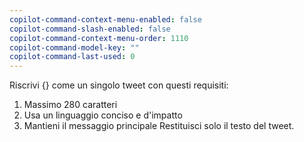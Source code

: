 ```yaml
---
copilot-command-context-menu-enabled: false
copilot-command-slash-enabled: false
copilot-command-context-menu-order: 1110
copilot-command-model-key: ""
copilot-command-last-used: 0
---
```

Riscrivi {} come un singolo tweet con questi requisiti:
1. Massimo 280 caratteri
2. Usa un linguaggio conciso e d'impatto
3. Mantieni il messaggio principale
Restituisci solo il testo del tweet.